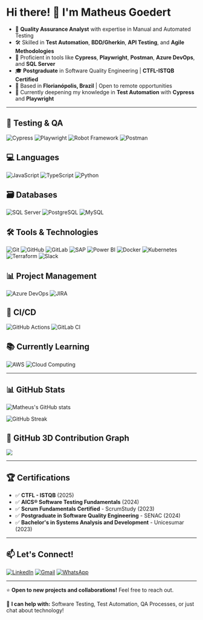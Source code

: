 # Hi there! 👋 I'm Matheus Goedert

- 🎯 **Quality Assurance Analyst** with expertise in Manual and Automated Testing
- 🛠️ Skilled in **Test Automation**, **BDD/Gherkin**, **API Testing**, and **Agile Methodologies**
- 🚀 Proficient in tools like **Cypress**, **Playwright**, **Postman**, **Azure DevOps**, and **SQL Server**
- 🎓 **Postgraduate** in Software Quality Engineering | **CTFL-ISTQB Certified**
- 📍 Based in **Florianópolis, Brazil** | Open to remote opportunities
- 🌱 Currently deepening my knowledge in **Test Automation** with **Cypress** and **Playwright**

---

## 🧪 Testing & QA

![Cypress](https://img.shields.io/badge/Cypress-17202C?style=for-the-badge&logo=cypress&logoColor=white)
![Playwright](https://img.shields.io/badge/Playwright-2EAD33?style=for-the-badge&logo=playwright&logoColor=white)
![Robot Framework](https://img.shields.io/badge/Robot_Framework-000000?style=for-the-badge&logo=robotframework&logoColor=white)
![Postman](https://img.shields.io/badge/Postman-FF6C37?style=for-the-badge&logo=postman&logoColor=white)

## 💻 Languages

![JavaScript](https://img.shields.io/badge/JavaScript-F7DF1E?style=for-the-badge&logo=javascript&logoColor=black)
![TypeScript](https://img.shields.io/badge/TypeScript-3178C6?style=for-the-badge&logo=typescript&logoColor=white)
![Python](https://img.shields.io/badge/Python-3776AB?style=for-the-badge&logo=python&logoColor=white)

## 🗃️ Databases

![SQL Server](https://img.shields.io/badge/SQL_Server-CC2927?style=for-the-badge&logo=microsoftsqlserver&logoColor=white)
![PostgreSQL](https://img.shields.io/badge/PostgreSQL-316192?style=for-the-badge&logo=postgresql&logoColor=white)
![MySQL](https://img.shields.io/badge/MySQL-4479A1?style=for-the-badge&logo=mysql&logoColor=white)

## 🛠️ Tools & Technologies

![Git](https://img.shields.io/badge/Git-F05032?style=for-the-badge&logo=git&logoColor=white)
![GitHub](https://img.shields.io/badge/GitHub-181717?style=for-the-badge&logo=github&logoColor=white)
![GitLab](https://img.shields.io/badge/GitLab-FC6D26?style=for-the-badge&logo=gitlab&logoColor=white)
![SAP](https://img.shields.io/badge/SAP-0FAAFF?style=for-the-badge&logo=sap&logoColor=white)
![Power BI](https://img.shields.io/badge/Power_BI-F2C811?style=for-the-badge&logo=powerbi&logoColor=black)
![Docker](https://img.shields.io/badge/Docker-2496ED?style=for-the-badge&logo=docker&logoColor=white)
![Kubernetes](https://img.shields.io/badge/Kubernetes-326CE5?style=for-the-badge&logo=kubernetes&logoColor=white)
![Terraform](https://img.shields.io/badge/Terraform-7B42BC?style=for-the-badge&logo=terraform&logoColor=white)
![Slack](https://img.shields.io/badge/Slack-4A154B?style=for-the-badge&logo=slack&logoColor=white)

## 📊 Project Management

![Azure DevOps](https://img.shields.io/badge/Azure_DevOps-0078D7?style=for-the-badge&logo=azuredevops&logoColor=white)
![JIRA](https://img.shields.io/badge/Jira-0052CC?style=for-the-badge&logo=jira&logoColor=white)

## 🔄 CI/CD

![GitHub Actions](https://img.shields.io/badge/GitHub_Actions-2088FF?style=for-the-badge&logo=githubactions&logoColor=white)
![GitLab CI](https://img.shields.io/badge/GitLab_CI-FC6D26?style=for-the-badge&logo=gitlab&logoColor=white)

## 📚 Currently Learning

![AWS](https://img.shields.io/badge/AWS-232F3E?style=for-the-badge&logo=amazonaws&logoColor=white)
![Cloud Computing](https://img.shields.io/badge/Cloud_Computing-4285F4?style=for-the-badge&logo=googlecloud&logoColor=white)

---

## 📊 GitHub Stats

![Matheus's GitHub stats](https://github-readme-stats.vercel.app/api?username=magoedert&show_icons=true&theme=nightowl)

![GitHub Streak](https://github-readme-streak-stats.herokuapp.com/?user=SEU_USERNAME&theme=nightowl&hide_border=false)

## 🎨 GitHub 3D Contribution Graph

![](./profile-3d-contrib/profile-night-rainbow.svg)

---

## 🏆 Certifications

- ✅ **CTFL - ISTQB** (2025)
- ✅ **AICS® Software Testing Fundamentals** (2024)
- ✅ **Scrum Fundamentals Certified** - ScrumStudy (2023)
- ✅ **Postgraduate in Software Quality Engineering** - SENAC (2024)
- ✅ **Bachelor's in Systems Analysis and Development** - Unicesumar (2023)

---

## 📫 Let's Connect!

[![LinkedIn](https://img.shields.io/badge/LinkedIn-0077B5?style=for-the-badge&logo=linkedin&logoColor=white)](https://www.linkedin.com/in/matheus-goedert/)
[![Gmail](https://img.shields.io/badge/Gmail-D14836?style=for-the-badge&logo=gmail&logoColor=white)](mailto:Matheusgoedert2@gmail.com)
[![WhatsApp](https://img.shields.io/badge/WhatsApp-25D366?style=for-the-badge&logo=whatsapp&logoColor=white)](https://wa.me/5547996544567)

---

⭐️ **Open to new projects and collaborations!** Feel free to reach out.

💬 **I can help with:** Software Testing, Test Automation, QA Processes, or just chat about technology!
